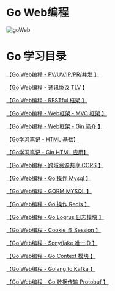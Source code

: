 # Go Web编程


![goWeb][1]


# Go 学习目录

[ 【Go Web编程 - PV/UV/IP/PR/并发 】](https://jicki.cn/golang-web-note-7 "pv uv 并发")

[ 【Go Web编程 - 通讯协议 TLV 】](https://jicki.cn/golang-web-note-14 "通讯协议 TLV")

[ 【Go Web编程 - RESTful 框架 】](https://jicki.cn/golang-web-note-0 "Go RESTful框架")

[ 【Go Web编程 - Web框架 - MVC 框架 】](https://jicki.cn/golang-web-note-1 "Go Web框架- MVC框架")

[ 【Go Web编程 - Web框架 - Gin 简介 】](https://jicki.cn/golang-web-note-2 "Go Web框架- Gin")

[ 【Go学习笔记 - HTML 基础】](https://jicki.cn/golang-study-note-8 "Go HTML 基础")

[ 【Go学习笔记 - Gin HTML 应用】](https://jicki.cn/golang-web-note-13 "Gin HTML 应用")

[ 【Go Web编程 - 跨域资源共享 CORS 】](https://jicki.cn/golang-web-note-3 "CORS 跨域解决")

[ 【Go Web编程 - Go 操作 Mysql 】](https://jicki.cn/golang-web-note-4 "Golang 操作 Mysql")

[ 【Go Web编程 - GORM MYSQL 】](https://jicki.cn/golang-web-note-5 "Go GORM MYSQL")

[ 【Go Web编程 - Go 操作 Redis 】](https://jicki.cn/golang-web-note-6 "Go 操作 Redis")

[ 【Go Web编程 - Go Logrus 日志模块 】](https://jicki.cn/golang-web-note-8 "Go Logrus 日志模块")

[ 【Go Web编程 - Cookie 与 Session 】](https://jicki.cn/golang-web-note-9 "Cookie 与 Session")

[ 【Go Web编程 - Sonyflake 唯一ID 】](https://jicki.cn/golang-web-note-10 "Sonyflake 唯一ID")

[ 【Go Web编程 - Go Context 模块 】](https://jicki.cn/golang-web-note-11 "Go Context 模块")

[ 【Go Web编程 - Golang to Kafka 】](https://jicki.cn/golang-web-note-12 "Golang to Kafka")

[ 【Go Web编程 - Go 数据传输 Protobuf 】](https://jicki.cn/golang-web-note-15 "Golang Protobuf")

  [1]: https://jicki.cn/img/posts/golang/goweb.png

